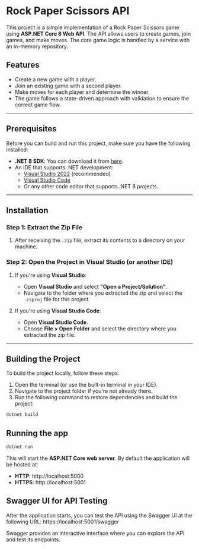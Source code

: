 # Rock Paper Scissors API

This project is a simple implementation of a Rock Paper Scissors game using **ASP.NET Core 8 Web API**. The API allows users to create games, join games, and make moves. The core game logic is handled by a service with an in-memory repository.

## Features

- Create a new game with a player.
- Join an existing game with a second player.
- Make moves for each player and determine the winner.
- The game follows a state-driven approach with validation to ensure the correct game flow.

---

## Prerequisites

Before you can build and run this project, make sure you have the following installed:

- **.NET 8 SDK**: You can download it from [here](https://dotnet.microsoft.com/en-us/download/dotnet/8.0).
- An IDE that supports .NET development:
  - [Visual Studio 2022](https://visualstudio.microsoft.com/) (recommended)
  - [Visual Studio Code](https://code.visualstudio.com/)
  - Or any other code editor that supports .NET 8 projects.

---

## Installation

### Step 1: Extract the Zip File
1. After receiving the `.zip` file, extract its contents to a directory on your machine.

### Step 2: Open the Project in Visual Studio (or another IDE)
1. If you're using **Visual Studio**:
   - Open **Visual Studio** and select **"Open a Project/Solution"**.
   - Navigate to the folder where you extracted the zip and select the `.csproj` file for this project.
   
2. If you're using **Visual Studio Code**:
   - Open **Visual Studio Code**.
   - Choose **File > Open Folder** and select the directory where you extracted the zip file.

---

## Building the Project

To build the project locally, follow these steps:

1. Open the terminal (or use the built-in terminal in your IDE).
2. Navigate to the project folder if you're not already there.
3. Run the following command to restore dependencies and build the project:

```bash
dotnet build
```
## Running the app
```bash
dotnet run
```

This will start the **ASP.NET Core web server**. By default the application will be hosted at:

- **HTTP**: http://localhost:5000
- **HTTPS**: http://localhost:5001

## Swagger UI for API Testing
After the application starts, you can test the API using the Swagger UI at the following URL:
https://localhost:5001/swagger

Swagger provides an interactive interface where you can explore the API and test its endpoints.

